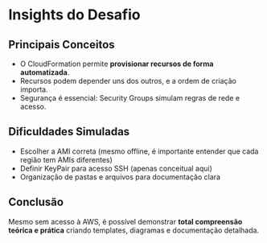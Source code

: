 # Insights do Desafio

## Principais Conceitos
- O CloudFormation permite **provisionar recursos de forma automatizada**.
- Recursos podem depender uns dos outros, e a ordem de criação importa.
- Segurança é essencial: Security Groups simulam regras de rede e acesso.

## Dificuldades Simuladas
- Escolher a AMI correta (mesmo offline, é importante entender que cada região tem AMIs diferentes)
- Definir KeyPair para acesso SSH (apenas conceitual aqui)
- Organização de pastas e arquivos para documentação clara

## Conclusão
Mesmo sem acesso à AWS, é possível demonstrar **total compreensão teórica e prática** criando templates, diagramas e documentação detalhada.
